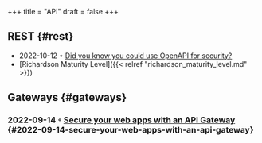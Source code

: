 +++
title = "API"
draft = false
+++

## REST {#rest}

-   2022-10-12 ◦ [Did you know you could use OpenAPI for security?](https://dev.to/nathan20/did-you-know-you-could-use-openapi-for-security-1hke)
-   [Richardson Maturity Level]({{< relref "richardson_maturity_level.md" >}})


## Gateways {#gateways}


### 2022-09-14 ◦ [Secure your web apps with an API Gateway](https://blog.frankel.ch/secure-webapps-api-gateway/) {#2022-09-14-secure-your-web-apps-with-an-api-gateway}